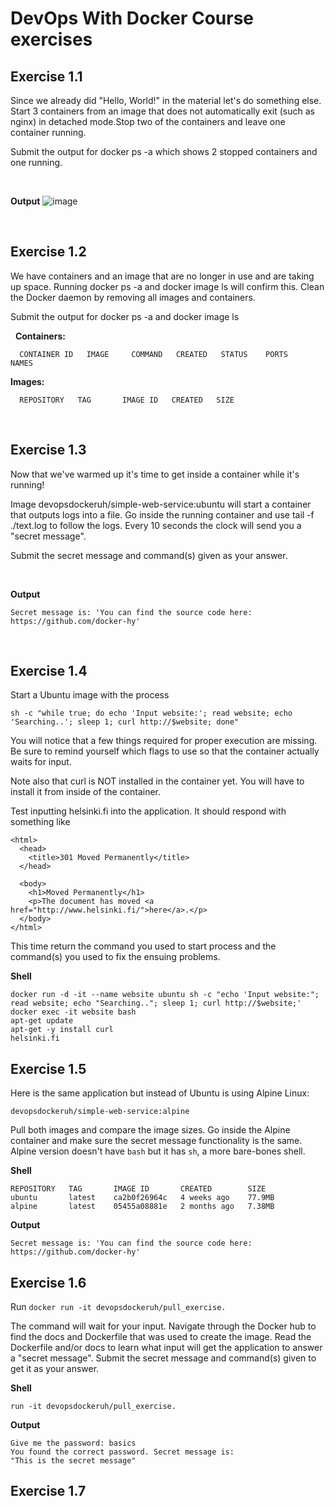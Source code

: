 # DevOps With Docker Course exercises

## Exercise 1.1

Since we already did "Hello, World!" in the material let's do something else. Start 3 containers from an image that does not automatically exit (such as nginx) in detached mode.Stop two of the containers and leave one container running.

Submit the output for docker ps -a which shows 2 stopped containers and one running.

&nbsp;

**Output**
![image](https://github.com/OliverK03/MOOC_DevOps/assets/161088975/c09ae3e5-512f-4fe8-a743-4510bd911fb2)

&nbsp;

## Exercise 1.2

We have containers and an image that are no longer in use and are taking up space. Running docker ps -a and docker image ls will confirm this. Clean the Docker daemon by removing all images and containers.

Submit the output for docker ps -a and docker image ls

&nbsp;
**Containers:**
```
  CONTAINER ID   IMAGE     COMMAND   CREATED   STATUS    PORTS     NAMES
```
**Images:**
```
  REPOSITORY   TAG       IMAGE ID   CREATED   SIZE
```

&nbsp;

## Exercise 1.3

Now that we've warmed up it's time to get inside a container while it's running!

Image devopsdockeruh/simple-web-service:ubuntu will start a container that outputs logs into a file. Go inside the running container and use tail -f ./text.log to follow the logs. Every 10 seconds the clock will send you a "secret message".

Submit the secret message and command(s) given as your answer.

&nbsp;

**Output**
```
Secret message is: 'You can find the source code here: https://github.com/docker-hy'
```
&nbsp;

## Exercise 1.4

Start a Ubuntu image with the process
```
sh -c "while true; do echo 'Input website:'; read website; echo 'Searching..'; sleep 1; curl http://$website; done"
```
You will notice that a few things required for proper execution are missing. Be sure to remind yourself which flags to use so that the container actually waits for input.

Note also that curl is NOT installed in the container yet. You will have to install it from inside of the container.

Test inputting helsinki.fi into the application. It should respond with something like

```
<html>
  <head>
    <title>301 Moved Permanently</title>
  </head>

  <body>
    <h1>Moved Permanently</h1>
    <p>The document has moved <a href="http://www.helsinki.fi/">here</a>.</p>
  </body>
</html>
```
This time return the command you used to start process and the command(s) you used to fix the ensuing problems.

**Shell**
```
docker run -d -it --name website ubuntu sh -c "echo 'Input website:"; read website; echo "Searching.."; sleep 1; curl http://$website;'
docker exec -it website bash
apt-get update
apt-get -y install curl
helsinki.fi
```

## Exercise 1.5
Here is the same application but instead of Ubuntu is using Alpine Linux:
```
devopsdockeruh/simple-web-service:alpine
```
Pull both images and compare the image sizes. Go inside the Alpine container and make sure the secret message functionality is the same. Alpine version doesn't have ```bash``` but it has ```sh```, a more bare-bones shell.

**Shell**
```
REPOSITORY   TAG       IMAGE ID       CREATED        SIZE
ubuntu       latest    ca2b0f26964c   4 weeks ago    77.9MB
alpine       latest    05455a08881e   2 months ago   7.38MB
```

**Output**
```
Secret message is: 'You can find the source code here: https://github.com/docker-hy'
```

## Exercise 1.6
Run ```docker run -it devopsdockeruh/pull_exercise.```

The command will wait for your input.
Navigate through the Docker hub to find the docs and Dockerfile that was used to create the image.
Read the Dockerfile and/or docs to learn what input will get the application to answer a "secret message".
Submit the secret message and command(s) given to get it as your answer.

**Shell**

```
run -it devopsdockeruh/pull_exercise.
```
**Output**

```
Give me the password: basics
You found the correct password. Secret message is:
"This is the secret message"
```

## Exercise 1.7





